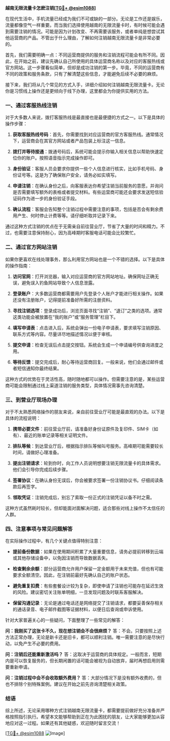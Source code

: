 **越南无限流量卡怎麽注销[[TG💪+ @esim1088](https://t.me/s/esim1088)]**

在现代生活中，手机流量已经成为我们不可或缺的一部分。无论是工作还是娱乐，流量都像空气一样重要。而当我们选择使用越南的无限流量卡时，有时候可能会遇到需要注销的情况。可能是因为计划改变、不再需要该服务，或者单纯是想尝试其他运营商的产品。不管出于什么理由，了解如何注销越南无限流量卡是非常必要的。

首先，我们需要明确一点：不同运营商提供的服务和注销流程可能会有所不同。因此，在开始之前，建议先确认自己所使用的具体运营商名称以及对应的客服热线或官方网站。这一步骤看似简单，但却是成功注销的第一步。毕竟，不同的运营商有不同的政策和服务条款，只有了解清楚这些信息，才能避免后续不必要的麻烦。

接下来，我们将从几个常见的方式入手，详细介绍如何注销越南无限流量卡。无论你是习惯线上操作还是更倾向于线下办理，这里都会为你提供实用的方法。

### **一、通过客服热线注销**

对于大多数人来说，拨打客服热线是最直接也是最便捷的方式之一。以下是具体的操作步骤：

1. **获取客服热线号码**：首先，你需要找到对应运营商的官方客服热线。通常情况下，运营商会在其官方网站或者产品包装上标注这一信息。
   
2. **拨打并等待接通**：拨通号码后，系统可能会提示你输入相关信息以帮助快速定位你的账户。按照语音指示完成操作即可。

3. **身份验证**：客服人员会要求你提供一些个人信息进行核实，比如手机号码、身份证号等。这是为了确保账户安全，请务必如实填写。

4. **申请注销**：在确认身份之后，向客服表达你希望注销当前服务的意愿，并询问是否需要填写额外的表格或者提交材料。有些运营商可能还会要求发送短信验证码作为进一步的身份验证手段。

5. **确认流程**：客服会告知整个注销过程中需要注意的事项，包括是否会有剩余费用产生、何时停止计费等等。请仔细听取并记录下来。

通过这种方式注销的优点在于无需亲自前往营业厅，节省了大量的时间和精力。不过，也需要注意保持耐心，因为高峰期时客服电话可能会比较繁忙。

### **二、通过官方网站注销**

如果你更喜欢在线处理事务，那么利用官方网站也是一个不错的选择。以下是具体的操作指南：

1. **访问官网**：打开浏览器，输入对应运营商的官方网站地址。确保网址正确无误，避免误入钓鱼网站导致个人信息泄露。

2. **登录账户**：大多数运营商都需要用户先登录个人账户才能进行相关操作。如果还没有注册账户，记得提前准备好所需的注册资料。

3. **寻找注销选项**：登录成功后，浏览页面寻找“注销”、“退订”之类的选项。通常这类功能会被放置在“我的账户”或“服务管理”栏目下。

4. **填写申请表**：点击进入后，系统会弹出一份电子申请表，要求填写注销原因、联系方式等内容。尽量详尽地描述情况以便于审核。

5. **提交申请**：检查无误后点击提交按钮。系统会生成一个申请编号供查询进度之用。

6. **等待反馈**：提交完成后，耐心等待运营商回复。一般来说，他们会通过邮件或者短信通知你最终结果。

这种方式的优势在于灵活性高，随时随地都可以操作。但需要注意的是，某些运营商可能会限制通过线上渠道注销的服务类型，具体情况需事先咨询清楚。

### **三、到营业厅现场办理**

对于不太熟悉网络操作的朋友来说，亲自前往营业厅可能是最直观的办法。以下是具体的流程说明：

1. **携带必要文件**：前往营业厅前，请准备好身份证原件及复印件、SIM卡（如有）、最近的账单记录等相关证明文件。

2. **排队等候**：到达营业厅后，根据指示排队等候叫号服务。高峰期可能需要较长时间，请做好心理准备。

3. **提出注销请求**：轮到你时，向工作人员说明想要注销无限流量卡的具体需求。他们会引导你完成后续步骤。

4. **签署协议**：在确认身份无误后，你会被要求签署一份注销协议书。仔细阅读条款后再签字。

5. **领取凭证**：注销完成后，别忘了索取一份正式的注销凭证以备不时之需。

这种方式虽然耗时较长，但却能面对面解决问题，适合那些对线上操作不太信任的人群。

### **四、注意事项与常见问题解答**

在实际操作过程中，有几个关键点值得特别注意：

- **提前备份数据**：如果在使用期间积累了大量重要信息，请务必提前转移到云端或其他存储设备中，以免因注销而导致数据丢失。
  
- **检查剩余余额**：部分运营商允许用户保留一定金额用于未来充值，但也有可能要求全额清空。因此，在注销前最好先确认自己的账户状态。

- **避免重复扣费**：有些套餐设计较为复杂，即使申请了注销也可能存在延迟生效的风险。建议密切关注账单明细，一旦发现问题及时联系客服解决。

- **保留沟通记录**：无论是通过电话还是网络提交了注销请求，都要妥善保存相关的通话录音、电子邮件截图等证据材料，以便日后查询或申诉使用。

针对大家普遍关心的一些疑问，下面整理了一些常见的解答：

**问：我刚买了这张卡不久，现在想注销会不会很麻烦？**
答：不会。只要按照上述方法正常办理，无论是新卡还是旧卡，都可以顺利注销。唯一需要注意的是尽快行动，以免产生不必要的费用。

**问：注销后还能重新激活吗？**
答：这取决于运营商的具体规定。一般而言，短期内是可以恢复服务的，但长期闲置的话可能会被视为自动放弃，届时再想启用则需要重新申请。

**问：注销过程中会不会收取额外费用？**
答：大部分情况下是没有额外收费的，但也不排除个别特殊案例。建议在开始之前先咨询清楚相关政策。

### **结语**

综上所述，无论采用哪种方式注销越南无限流量卡，都需要提前做好充分准备并严格按照指引执行。希望本文能够帮助到正在为此困扰的朋友，让大家能够更加从容地应对这一过程。如果还有其他疑惑，欢迎随时留言交流！

[[TG💪+ @esim1088](https://t.me/s/esim1088) ![Image](https://i.postimg.cc/4NQfJmqS/Snipaste-2025-05-13-00-14-12.png)]